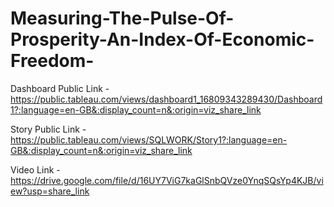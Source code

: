 # Measuring-The-Pulse-Of-Prosperity-An-Index-Of-Economic-Freedom-


Dashboard Public Link - https://public.tableau.com/views/dashboard1_16809343289430/Dashboard1?:language=en-GB&:display_count=n&:origin=viz_share_link

Story Public Link - https://public.tableau.com/views/SQLWORK/Story1?:language=en-GB&:display_count=n&:origin=viz_share_link

Video Link - https://drive.google.com/file/d/16UY7ViG7kaGlSnbQVze0YnqSQsYp4KJB/view?usp=share_link
